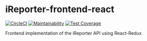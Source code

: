 # iReporter-frontend-react

[![CircleCI](https://circleci.com/gh/richien/iReporter-frontend-react.svg?style=svg)](https://circleci.com/gh/richien/iReporter-frontend-react)   [![Maintainability](https://api.codeclimate.com/v1/badges/a973ba239a9ee93a4987/maintainability)](https://codeclimate.com/github/richien/iReporter-frontend-react/maintainability)   [![Test Coverage](https://api.codeclimate.com/v1/badges/a973ba239a9ee93a4987/test_coverage)](https://codeclimate.com/github/richien/iReporter-frontend-react/test_coverage)

Frontend implementation of the iReporter API using React-Redux

